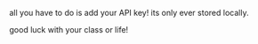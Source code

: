 all you have to do is add your API key! its only ever stored locally.

good luck with your class or life!
